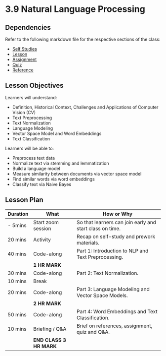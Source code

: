 # 3.9 Natural Language Processing

## Dependencies

Refer to the following markdown file for the respective sections of the class:

- [Self Studies](./studies.md)
- [Lesson](./lesson.md)
- [Assignment](./assignment.md)
- [Quiz](./quiz.md)
- [Reference](./reference.md)

## Lesson Objectives

Learners will understand:

- Definition, Historical Context, Challenges and Applications of Computer Vision (CV)
- Text Preprocessing
- Text Normalization
- Language Modeling
- Vector Space Model and Word Embeddings
- Text Classification

Learners will be able to:

- Preprocess text data
- Normalize text via stemming and lemmatization
- Build a language model
- Measure similarity between documents via vector space model
- Find similar words via word embeddings
- Classify text via Naive Bayes

## Lesson Plan

| Duration | What                    | How or Why                                               |
| -------- | ----------------------- | -------------------------------------------------------- |
| - 5mins  | Start zoom session      | So that learners can join early and start class on time. |
| 20 mins  | Activity                | Recap on self-study and prework materials.               |
| 40 mins  | Code-along              | Part 1: Introduction to NLP and Text Preprocessing.      |
|          | **1 HR MARK**           |
| 30 mins  | Code-along              | Part 2: Text Normalization.                              |
| 10 mins  | Break                   |                                                          |
| 20 mins  | Code-along              | Part 3: Language Modeling and Vector Space Models.       |
|          | **2 HR MARK**           |
| 50 mins  | Code-along              | Part 4: Word Embeddings and Text Classification.         |
| 10 mins  | Briefing / Q&A          | Brief on references, assignment, quiz and Q&A.           |
|          | **END CLASS 3 HR MARK** |
